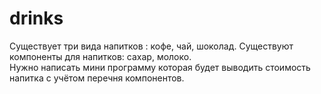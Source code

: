 # drinks
Существует три вида напитков : кофе, чай, шоколад. 
Существуют компоненты для напитков: сахар, молоко.  
Нужно написать мини программу которая будет выводить стоимость напитка с учётом перечня компонентов.
